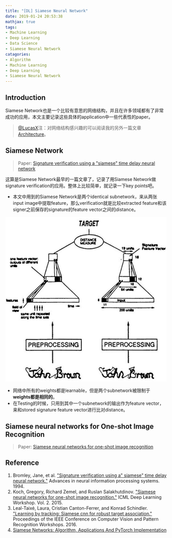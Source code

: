 ```yaml
---
title: "[DL] Siamese Neural Network"
date: 2019-01-24 20:53:38
mathjax: true
tags:
- Machine Learning
- Deep Learning
- Data Science
- Siamese Neural Network
catagories:
- Algorithm
- Machine Learning
- Deep Learning
- Siamese Neural Network
---
```

## Introduction
Siamese Network也是一个比较有意思的网络结构，并且在许多领域都有了非常成功的应用，本文主要记录这些具体的application中一些代表性的paper。
> [@LucasX](https://www.zhihu.com/people/xulu-0620)注：对网络结构感兴趣的可以阅读我的另外一篇文章[Architecture](https://lucasxlu.github.io/blog/2018/11/18/dl-architecture/)。

## Siamese Network
> Paper: [Signature verification using a "siamese" time delay neural network](http://papers.nips.cc/paper/769-signature-verification-using-a-siamese-time-delay-neural-network.pdf)

这算是Siamese Network最早的一篇文章了，记录了用Siamese Network做signature verification的应用。整体上比较简单，就记录一下key points吧。
* 本文中用到的Siamese Network是两个identical subnetwork，来从两张input image中提取feature，那么verification就是比较extracted feature和该signer之前保存的signature的feature vector之间的distance。
  
![Base Siamese Network](https://raw.githubusercontent.com/lucasxlu/blog/master/source/_posts/dl-siamese-net/base_siam_net.jpg)
* 网络中所有的weights都是learnable，但是两个subnetwork被限制于**weights都是相同的**。
* 在Testing的时候，只用到其中一个subnetwork的输出作为feature vector，来和stored signature feature vector进行比对distance。


## Siamese neural networks for One-shot Image Recognition
> Paper: [Siamese neural networks for one-shot image recognition](https://www.cs.cmu.edu/~rsalakhu/papers/oneshot1.pdf)





## Reference
1. Bromley, Jane, et al. ["Signature verification using a" siamese" time delay neural network."](http://papers.nips.cc/paper/769-signature-verification-using-a-siamese-time-delay-neural-network.pdf) Advances in neural information processing systems. 1994.
2. Koch, Gregory, Richard Zemel, and Ruslan Salakhutdinov. ["Siamese neural networks for one-shot image recognition."](http://www.cs.utoronto.ca/~gkoch/files/msc-thesis.pdf) ICML Deep Learning Workshop. Vol. 2. 2015.
3. Leal-Taixé, Laura, Cristian Canton-Ferrer, and Konrad Schindler. ["Learning by tracking: Siamese cnn for robust target association."](https://www.cv-foundation.org//openaccess/content_cvpr_2016_workshops/w12/papers/Leal-Taixe_Learning_by_Tracking_CVPR_2016_paper.pdf) Proceedings of the IEEE Conference on Computer Vision and Pattern Recognition Workshops. 2016.
4. [Siamese Networks: Algorithm, Applications And PyTorch Implementation](https://becominghuman.ai/siamese-networks-algorithm-applications-and-pytorch-implementation-4ffa3304c18)